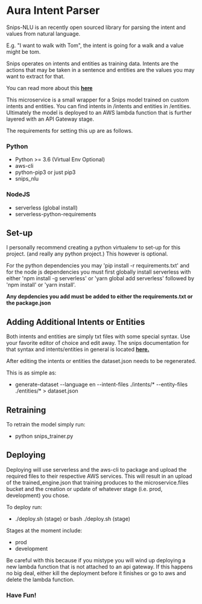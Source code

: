 # Aura Intent Parser

Snips-NLU is an recently open sourced library for parsing the intent and values from natural language.

E.g. "I want to walk with Tom", the intent is going for a walk and a value might be tom.

Snips operates on intents and entities as training data.
Intents are the actions that may be taken in a sentence and entities are the values you may want to extract for that.

You can read more about this **[here](http://snips-nlu.readthedocs.io/en/latest/)**

This microservice is a small wrapper for a Snips model trained on custom intents and entities.
You can find intents in /intents and entities in /entities.
Ultimately the model is deployed to an AWS lambda function that is further layered with an API Gateway stage.

The requirements for setting this up are as follows.

### Python
- Python >= 3.6 (Virtual Env Optional)
- aws-cli
- python-pip3 or just pip3
- snips_nlu

### NodeJS
- serverless (global install)
- serverless-python-requirements

## Set-up
I personally recommend creating a python virtualenv to set-up for this project. (and really any python project.) This however is optional.

For the python dependencies you may 'pip install -r requirements.txt' and for the node js dependencies you must first globally install
serverless with either 'npm install -g serverless' or 'yarn global add serverless' followed by 'npm install' or 'yarn install'.

**Any depdencies you add must be added to either the requirements.txt or the package.json**

## Adding Additional Intents or Entities
Both intents and entities are simply txt files with some special syntax. Use your favorite editor of choice and edit away.
The snips documentation for that syntax and intents/entities in general is located **[here.](http://snips-nlu.readthedocs.io/en/latest/data_model.html)**

After editing the intents or entities the dataset.json needs to be regenerated.

This is as simple as:

* generate-dataset --language en --intent-files ./intents/* --entity-files ./entities/* > dataset.json

## Retraining

To retrain the model simply run:

* python snips_trainer.py

## Deploying

Deploying will use serverless and the aws-cli to package and upload the required files to their respective AWS services.
This will result in an upload of the trained_engine.json that training produces to the microservice.files bucket and the
creation or update of whatever stage (i.e. prod, development) you chose.

To deploy run:

* ./deploy.sh (stage) or bash ./deploy.sh (stage)

Stages at the moment include:

- prod
- development

Be careful with this because if you mistype you will wind up deploying a new lambda function that is not attached to an api gateway.
If this happens no big deal, either kill the deployment before it finishes or go to aws and delete the lambda function.


### Have Fun!






